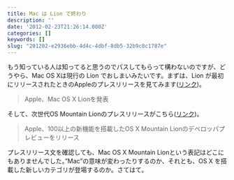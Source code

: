 ```yaml
---
title: Mac は Lion で終わり
description: ''
date: '2012-02-23T21:26:14.000Z'
categories: []
keywords: []
slug: "201202-e2936ebb-4d4c-4dbf-8db5-32b9c8c1787e"
---
```

もう知っている人は知ってると思うのでパスしてもらって構わないのですが、どうやら、Mac OS Xは現行の Lion でおしまいみたいです。まずは、Lion が最初にリリースされたときのAppleのプレスリリースを見てみます([リンク](http://www.apple.com/jp/pr/library/2010/10/20Apple-Gives-Sneak-Peek-of-Mac-OS-X-Lion.html))。

> Apple、Mac OS X Lionを発表

そして、次世代OS Mountain Lionのプレスリリースがこちら([リンク](http://www.apple.com/jp/pr/library/2012/02/16Apple-Releases-OS-X-Mountain-Lion-Developer-Preview-with-Over-100-New-Features.html))。

> Apple、100以上の新機能を搭載したOS X Mountain Lionのデベロッパプレビューをリリース

プレスリリース文を確認しても、Mac OS X Mountain Lionという表記はどこにもありませんでした。”Mac”の意味が変わったりするのか、それとも、OS X を搭載した新しいカテゴリが登場するのか。さてはて。